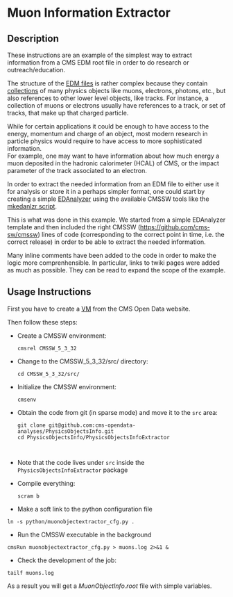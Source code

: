 # Muon Information Extractor

## Description

These instructions are an example of the simplest way to extract information 
from a CMS EDM root file in order to do research or outreach/education.  

The structure of the [EDM files](https://twiki.cern.ch/twiki/bin/view/CMSPublic/WorkBookCMSSWFramework?rev=12) is rather complex because they contain [collections](https://twiki.cern.ch/twiki/bin/view/CMSPublic/SWGuideDataFormatTable?rev=58) of many physics objects like muons, electrons, photons, etc., but also 
references to other lower level objects, like tracks.  For instance, 
a collection of muons or electrons usually have references to a track, 
or set of tracks, that make up that charged particle.  

While for certain applications it could be enough to have 
access to the energy, momentum and charge 
of an object, most modern research in particle physics 
would require to have access to more sophisticated information.  
For example, one may want to have information
about how much energy a muon deposited in the hadronic calorimeter (HCAL) of CMS, or the impact parameter of the track associated to an electron.

In order to extract the needed information from an EDM file to either 
use it for analysis or store it in a perhaps simpler format, 
one could start by creating a simple [EDAnalyzer](https://twiki.cern.ch/twiki/bin/view/CMSPublic/WorkBookWriteFrameworkModule) using the available CMSSW tools 
like the [mkedanlzr script](https://twiki.cern.ch/twiki/bin/view/CMSPublic/SWGuideSkeletonCodeGenerator?rev=15).

This is what was done in this example.  We started from a simple EDAnalyzer
template and then included the right CMSSW (https://github.com/cms-sw/cmssw) lines of code (corresponding to the
correct point in time, i.e. the correct release) in order to be able to extract the needed information.

Many inline comments have been added to the code in order 
to make the logic more comprenhensible.  In particular, links to
twiki pages were added as much as possible.  They can be read to
expand the scope of the example.

## Usage Instructions

First you have to create a [VM](http://opendata.cern.ch/VM/CMS "CMS Open Data Portal") from the CMS Open Data website. 

Then follow these steps:

- Create a CMSSW environment: 

    ```
    cmsrel CMSSW_5_3_32
    ```

- Change to the CMSSW_5_3_32/src/ directory:

    ```
    cd CMSSW_5_3_32/src/
    ```

- Initialize the CMSSW environment:

  ```
  cmsenv
  ```

- Obtain the code from git (in sparse mode) and move it to the `src` area:

  ```   
  git clone git@github.com:cms-opendata-analyses/PhysicsObjectsInfo.git
  cd PhysicsObjectsInfo/PhysicsObjectsInfoExtractor	

 
- Note that the code lives under `src` inside the `PhysicsObjectsInfoExtractor` package


- Compile everything:

  ```
  scram b
  ```

- Make a soft link to the python configuration file

```
ln -s python/muonobjectextractor_cfg.py .
```

- Run the CMSSW executable in the background

```
cmsRun muonobjectextractor_cfg.py > muons.log 2>&1 &
```

- Check the development of the job:

```
tailf muons.log
```

As a result you will get a *MuonObjectInfo.root* file with simple variables. 
